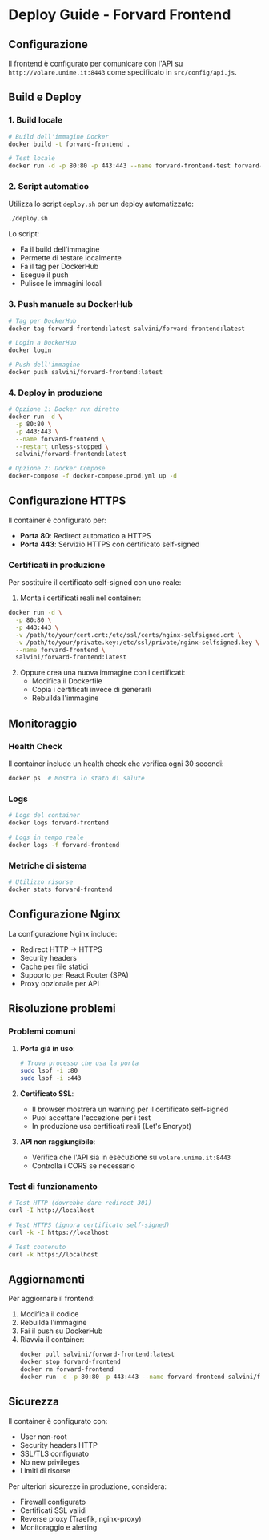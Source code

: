 # Deploy Guide - Forvard Frontend

## Configurazione

Il frontend è configurato per comunicare con l'API su `http://volare.unime.it:8443` come specificato in `src/config/api.js`.

## Build e Deploy

### 1. Build locale

```bash
# Build dell'immagine Docker
docker build -t forvard-frontend .

# Test locale
docker run -d -p 80:80 -p 443:443 --name forvard-frontend-test forvard-frontend
```

### 2. Script automatico

Utilizza lo script `deploy.sh` per un deploy automatizzato:

```bash
./deploy.sh
```

Lo script:
- Fa il build dell'immagine
- Permette di testare localmente
- Fa il tag per DockerHub
- Esegue il push
- Pulisce le immagini locali

### 3. Push manuale su DockerHub

```bash
# Tag per DockerHub
docker tag forvard-frontend:latest salvini/forvard-frontend:latest

# Login a DockerHub
docker login

# Push dell'immagine
docker push salvini/forvard-frontend:latest
```

### 4. Deploy in produzione

```bash
# Opzione 1: Docker run diretto
docker run -d \
  -p 80:80 \
  -p 443:443 \
  --name forvard-frontend \
  --restart unless-stopped \
  salvini/forvard-frontend:latest

# Opzione 2: Docker Compose
docker-compose -f docker-compose.prod.yml up -d
```

## Configurazione HTTPS

Il container è configurato per:
- **Porta 80**: Redirect automatico a HTTPS
- **Porta 443**: Servizio HTTPS con certificato self-signed

### Certificati in produzione

Per sostituire il certificato self-signed con uno reale:

1. Monta i certificati reali nel container:
```bash
docker run -d \
  -p 80:80 \
  -p 443:443 \
  -v /path/to/your/cert.crt:/etc/ssl/certs/nginx-selfsigned.crt \
  -v /path/to/your/private.key:/etc/ssl/private/nginx-selfsigned.key \
  --name forvard-frontend \
  salvini/forvard-frontend:latest
```

2. Oppure crea una nuova immagine con i certificati:
   - Modifica il Dockerfile
   - Copia i certificati invece di generarli
   - Rebuilda l'immagine

## Monitoraggio

### Health Check

Il container include un health check che verifica ogni 30 secondi:
```bash
docker ps  # Mostra lo stato di salute
```

### Logs

```bash
# Logs del container
docker logs forvard-frontend

# Logs in tempo reale
docker logs -f forvard-frontend
```

### Metriche di sistema

```bash
# Utilizzo risorse
docker stats forvard-frontend
```

## Configurazione Nginx

La configurazione Nginx include:
- Redirect HTTP → HTTPS
- Security headers
- Cache per file statici
- Supporto per React Router (SPA)
- Proxy opzionale per API

## Risoluzione problemi

### Problemi comuni

1. **Porta già in uso**:
   ```bash
   # Trova processo che usa la porta
   sudo lsof -i :80
   sudo lsof -i :443
   ```

2. **Certificato SSL**:
   - Il browser mostrerà un warning per il certificato self-signed
   - Puoi accettare l'eccezione per i test
   - In produzione usa certificati reali (Let's Encrypt)

3. **API non raggiungibile**:
   - Verifica che l'API sia in esecuzione su `volare.unime.it:8443`
   - Controlla i CORS se necessario

### Test di funzionamento

```bash
# Test HTTP (dovrebbe dare redirect 301)
curl -I http://localhost

# Test HTTPS (ignora certificato self-signed)
curl -k -I https://localhost

# Test contenuto
curl -k https://localhost
```

## Aggiornamenti

Per aggiornare il frontend:

1. Modifica il codice
2. Rebuilda l'immagine
3. Fai il push su DockerHub
4. Riavvia il container:
   ```bash
   docker pull salvini/forvard-frontend:latest
   docker stop forvard-frontend
   docker rm forvard-frontend
   docker run -d -p 80:80 -p 443:443 --name forvard-frontend salvini/forvard-frontend:latest
   ```

## Sicurezza

Il container è configurato con:
- User non-root
- Security headers HTTP
- SSL/TLS configurato
- No new privileges
- Limiti di risorse

Per ulteriori sicurezze in produzione, considera:
- Firewall configurato
- Certificati SSL validi
- Reverse proxy (Traefik, nginx-proxy)
- Monitoraggio e alerting
